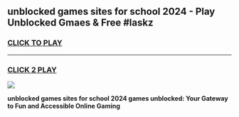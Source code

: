 
## unblocked games sites for school 2024 - Play Unblocked Gmaes & Free #laskz
<h3>
<a href="https://news.freeplayer.one?title=unblocked_games_sites_for_school_2024&ref=26F">CLICK TO PLAY</a></h3>
<hr>

<h3>
<a href="https://news.freeplayer.one?title=unblocked_games_sites_for_school_2024&ref=26F">CLICK 2 PLAY</a>
  
</h3>

<a href="https://news.freeplayer.one?title=unblocked_games_sites_for_school_2024&ref=26F/"><img src="https://clearcache.store/games.png"></a>


**unblocked games sites for school 2024 games unblocked: Your Gateway to Fun and Accessible Online Gaming**
